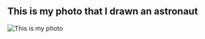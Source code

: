 ## This is my photo that I drawn an astronaut
![This is my photo](https://firebasestorage.googleapis.com/v0/b/small-habits-0812.appspot.com/o/astronaut%20(1).jpg?alt=media&token=92ff8444-d939-48f8-975c-cc2a67b25a9a)
